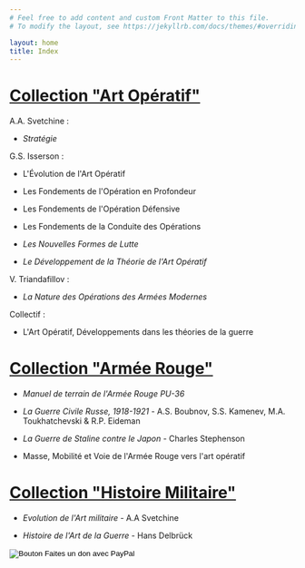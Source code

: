 ```yaml
---
# Feel free to add content and custom Front Matter to this file.
# To modify the layout, see https://jekyllrb.com/docs/themes/#overriding-theme-defaults

layout: home
title: Index
---
```


# [Collection "Art Opératif"](artope.md)

A.A. Svetchine :

- *Stratégie*

G.S. Isserson : 

- L'Évolution de l'Art Opératif

- Les Fondements de l'Opération en Profondeur

- Les Fondements de l'Opération Défensive

- Les Fondements de la Conduite des Opérations

- *Les Nouvelles Formes de Lutte*

- *Le Développement de la Théorie de l'Art Opératif*

V. Triandafillov :

- *La Nature des Opérations des Armées Modernes*

Collectif :

- L'Art Opératif, Développements dans les théories de la guerre
 
    
# [Collection "Armée Rouge"](armeerouge.md)

- *Manuel de terrain de l'Armée Rouge PU-36*

- *La Guerre Civile Russe, 1918-1921* - A.S. Boubnov, S.S. Kamenev, M.A. Toukhatchevski & R.P. Eideman

- *La Guerre de Staline contre le Japon* - Charles Stephenson

- Masse, Mobilité et Voie de l'Armée Rouge vers l'art opératif


# [Collection "Histoire Militaire"](milhist.md)

- *Evolution de l'Art militaire* - A.A Svetchine

- *Histoire de l'Art de la Guerre* - Hans Delbrück





<form action="https://www.paypal.com/donate" method="post" target="_top">
<input type="hidden" name="hosted_button_id" value="7BQWB7YHVL4YE" />
<input type="image" src="https://www.paypalobjects.com/fr_FR/FR/i/btn/btn_donate_LG.gif" border="0" name="submit" title="PayPal - The safer, easier way to pay online!" alt="Bouton Faites un don avec PayPal" />
<img alt="" border="0" src="https://www.paypal.com/fr_FR/i/scr/pixel.gif" width="1" height="1" />
</form>



